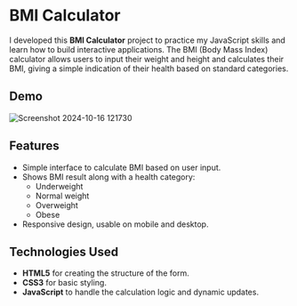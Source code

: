 # BMI Calculator

I developed this **BMI Calculator** project to practice my JavaScript skills and learn how to build interactive applications. The BMI (Body Mass Index) calculator allows users to input their weight and height and calculates their BMI, giving a simple indication of their health based on standard categories.

## Demo

![Screenshot 2024-10-16 121730](https://github.com/user-attachments/assets/d3a963cc-9844-4868-9c81-de8280a2668b)

## Features

- Simple interface to calculate BMI based on user input.
- Shows BMI result along with a health category:
  - Underweight
  - Normal weight
  - Overweight
  - Obese
- Responsive design, usable on mobile and desktop.

## Technologies Used

- **HTML5** for creating the structure of the form.
- **CSS3** for basic styling.
- **JavaScript** to handle the calculation logic and dynamic updates.


